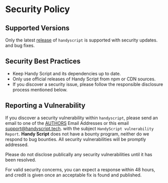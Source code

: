 # Security Policy

## Supported Versions

Only the latest [release](https://github.com/handyscript/handyscript/releases/latest) of `handyscript` is supported with security updates. and bug fixes.

## Security Best Practices

- Keep Handy Script and its dependencies up to date.
- Only use official releases of Handy Script from npm or CDN sources.
- If you discover a security issue, please follow the responsible disclosure process mentioned below.

## Reporting a Vulnerability

If you discover a security vulnerability within `handyscript`, please send an email to one of the [AUTHORS](AUTHORS.md) Email Addresses or this email <support@handyscript.tech>. with the subject `HandyScript vulnerability Report`. **Handy Script** does not have a bounty program, neither do we respond to bug bounties.
All security vulnerabilities will be promptly addressed.

Please do not disclose publically any security vulnerabilities until it has been resolved.

For valid security concerns, you can expect a response within 48 hours, and credit is given once an acceptable fix is found and published.
